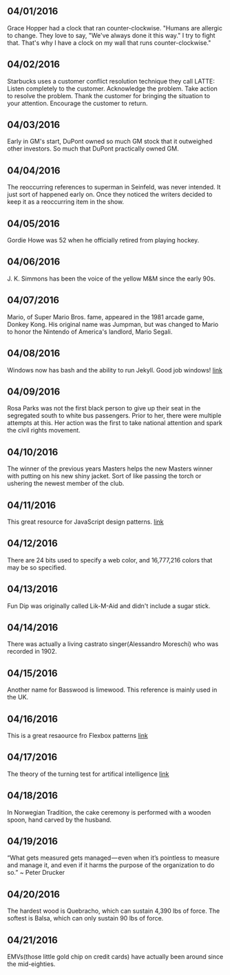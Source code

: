 04/01/2016
---
Grace Hopper had a clock that ran counter-clockwise. "Humans are allergic to change. They love to say, "We've always done it this way." I try to fight that. That's why I have a clock on my wall that runs counter-clockwise."

04/02/2016
---
Starbucks uses a customer conflict resolution technique they call LATTE:
	Listen completely to the customer.
	Acknowledge the problem.
	Take action to resolve the problem.
	Thank the customer for bringing the situation to your attention.
	Encourage the customer to return.

04/03/2016
---
Early in GM's start, DuPont owned so much GM stock that it outweighed other investors. So much that DuPont practically owned GM.

04/04/2016
---
The reoccurring references to superman in Seinfeld, was never intended. It just sort of happened early on. Once they noticed the writers decided to keep it as a reoccurring item in the show.

04/05/2016
---
Gordie Howe was 52 when he officially retired from playing hockey.

04/06/2016
---
J. K. Simmons has been the voice of the yellow M&M since the early 90s.

04/07/2016
---
Mario, of Super Mario Bros. fame, appeared in the 1981 arcade game, Donkey Kong. His original name was Jumpman, but was changed to Mario to honor the Nintendo of America's landlord, Mario Segali.

04/08/2016
---
Windows now has bash and the ability to run Jekyll. Good job windows! [link](http://daverupert.com/2016/04/jekyll-on-windows-with-bash/)

04/09/2016
---
Rosa Parks was not the first black person to give up their seat in the segregated south to white bus passengers. Prior to her, there were multiple attempts at this. Her action was the first to take national attention and spark the civil rights movement.

04/10/2016
---
The winner of the previous years Masters helps the new Masters winner with putting on his new shiny jacket. Sort of like passing the torch or ushering the newest member of the club.

04/11/2016
---
This great resource for JavaScript design patterns. [link](https://github.com/nnupoor/js_designpatterns)

04/12/2016
---
There are 24 bits used to specify a web color, and 16,777,216 colors that may be so specified.

04/13/2016
---
Fun Dip was originally called Lik-M-Aid and didn't include a sugar stick.

04/14/2016
---
There was actually a living castrato singer(Alessandro Moreschi) who was recorded in 1902.

04/15/2016
---
Another name for Basswood is limewood. This reference is mainly used in the UK.

04/16/2016
---
This is a great resaource fro Flexbox patterns [link](http://www.flexboxpatterns.com/vertical-direction)

04/17/2016
---
The theory of the turning test for artifical intelligence [link](https://www.youtube.com/watch?v=QxZFKN9OEpY&feature=em-uploademail)

04/18/2016
---
In Norwegian Tradition, the cake ceremony is performed with a wooden spoon, hand carved by the husband.

04/19/2016
---
“What gets measured gets managed — even when it’s pointless to measure and manage it, and even if it harms the purpose of the organization to do so.” ~ Peter Drucker

04/20/2016
---
The hardest wood is Quebracho, which can sustain 4,390 lbs of force. The softest is Balsa, which can only sustain 90 lbs of force.

04/21/2016
---
EMVs(those little gold chip on credit cards) have actually been around since the mid-eighties.